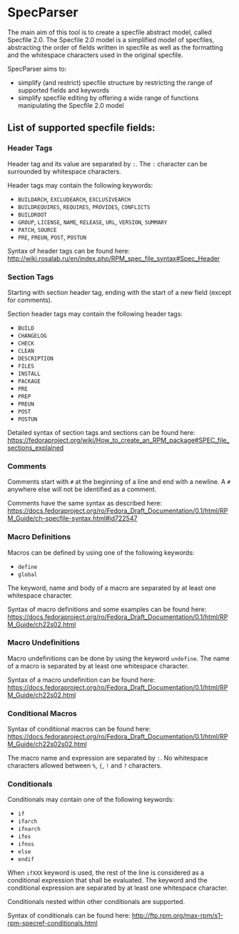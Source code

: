 # SpecParser

The main aim of this tool is to create a specfile abstract model, called 
Specfile 2.0. The Specfile 2.0 model is a simplified model of specfiles,
abstracting the order of fields written in specfile as well as the formatting
and the whitespace characters used in the original specfile.

SpecParser aims to:
* simplify (and restrict) specfile structure by restricting the range of supported fields and keywords
* simplify specfile editing by offering a wide range of functions manipulating the Specfile 2.0 model 

## List of supported specfile fields:

### Header Tags

Header tag and its value are separated by `:`.
The `:` character can be surrounded by whitespace characters.

Header tags may contain the following keywords:
* `BUILDARCH`, `EXCLUDEARCH`, `EXCLUSIVEARCH`
* `BUILDREQUIRES`, `REQUIRES`, `PROVIDES`, `CONFLICTS`
* `BUILDROOT`
* `GROUP`, `LICENSE`, `NAME`, `RELEASE`, `URL`, `VERSION`, `SUMMARY`
* `PATCH`, `SOURCE`
* `PRE`, `PREUN`, `POST`, `POSTUN`

Syntax of header tags can be found here: http://wiki.rosalab.ru/en/index.php/RPM_spec_file_syntax#Spec_Header

### Section Tags

Starting with section header tag, ending with the start of a new field (except for comments).

Section header tags may contain the following header tags:

* `BUILD`
* `CHANGELOG`
* `CHECK`
* `CLEAN`
* `DESCRIPTION`
* `FILES`
* `INSTALL`
* `PACKAGE`
* `PRE`
* `PREP`
* `PREUN`
* `POST`
* `POSTUN`

Detailed syntax of section tags and sections can be found here: https://fedoraproject.org/wiki/How_to_create_an_RPM_package#SPEC_file_sections_explained

### Comments

Comments start with `#` at the beginning of a line and end with 
a newline. A `#` anywhere else will not be identified as a comment.

Comments have the same syntax as described here: https://docs.fedoraproject.org/ro/Fedora_Draft_Documentation/0.1/html/RPM_Guide/ch-specfile-syntax.html#id722547

### Macro Definitions

Macros can be defined by using one of the following keywords:

* `define`
* `global`

The keyword, name and body of a macro are separated by at least one
whitespace character.

Syntax of macro definitions and some examples can be found here: https://docs.fedoraproject.org/ro/Fedora_Draft_Documentation/0.1/html/RPM_Guide/ch22s02.html

### Macro Undefinitions

Macro undefinitions can be done by using the keyword `undefine`. The name
of a macro is separated by at least one whitespace character.

Syntax of a macro undefinition can be found here: https://docs.fedoraproject.org/ro/Fedora_Draft_Documentation/0.1/html/RPM_Guide/ch22s02.html

### Conditional Macros

Syntax of conditional macros can be found here: https://docs.fedoraproject.org/ro/Fedora_Draft_Documentation/0.1/html/RPM_Guide/ch22s02s02.html

The macro name and expression are separated by `:`. No whitespace 
characters allowed between `%`, `{`, `!` and `?` characters.

### Conditionals

Conditionals may contain one of the following keywords:

* `if`
* `ifarch`
* `ifnarch`
* `ifos`
* `ifnos`
* `else`
* `endif`

When `ifXXX` keyword is used, the rest of the line is considered
as a conditional expression that shall be evaluated. The keyword
and the conditional expression are separated by at least one
whitespace character.

Conditionals nested within other conditionals are supported. 

Syntax of conditionals can be found here: http://ftp.rpm.org/max-rpm/s1-rpm-specref-conditionals.html

